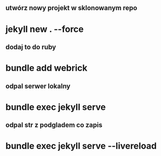 


## utwórz nowy projekt w sklonowanym repo
# jekyll new . --force

## dodaj to do ruby
# bundle add webrick

## odpal serwer lokalny
# bundle exec jekyll serve

## odpal str z podgladem co zapis
# bundle exec jekyll serve --livereload